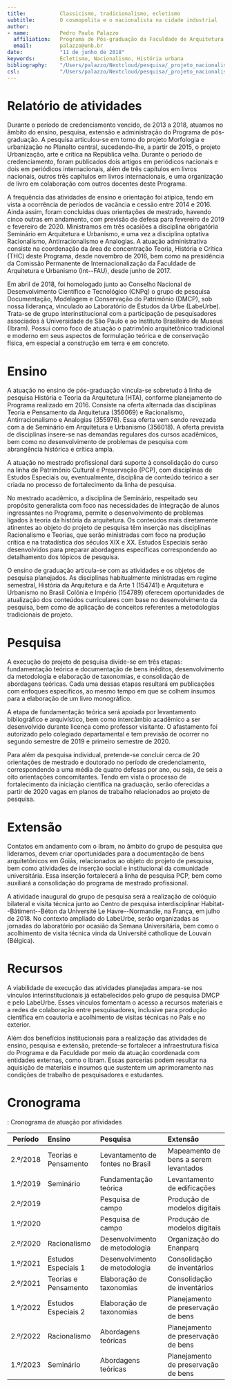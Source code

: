 ```yaml
---
title:           Classicismo, tradicionalismo, ecletismo
subtitle:        O cosmopolita e o nacionalista na cidade industrial
author:
- name:          Pedro Paulo Palazzo
  affiliation:   Programa de Pós-graduação da Faculdade de Arquitetura e Urbanismo  
  email:         palazzo@unb.br
date:            "11 de junho de 2018"
keywords:        Ecletismo, Nacionalismo, História urbana
bibliography:    "/Users/palazzo/Nextcloud/pesquisa/_projeto_nacionalismo/biblio.yaml"
csl:             "/Users/palazzo/Nextcloud/pesquisa/_projeto_nacionalismo/csl/chicago-note-bibliography-with-ibid.csl"
---
```



Relatório de atividades
=======================

Durante o período de credenciamento vencido,
de 2013 a 2018, atuamos no âmbito do ensino,
pesquisa, extensão e administração
do Programa de pós-graduação.
A pesquisa articulou-se em torno do projeto
Morfologia e urbanização no Planalto central,
sucedendo-lhe, a partir de 2015, o projeto
Urbanização, arte e crítica na República velha.
Durante o período de credenciamento, foram publicados
dois artigos em periódicos nacionais e
dois em periódicos internacionais,
além de três capítulos em livros nacionais,
outros três capítulos em livros internacionais,
e uma organização de livro em colaboração
com outros docentes deste Programa.

A frequência das atividades
de ensino e orientação foi atípica,
tendo em vista a ocorrência de períodos
de vacância e cessão entre 2014 e 2016.
Ainda assim, foram concluídas duas orientações
de mestrado, havendo cinco outras em andamento,
com previsão de defesa para fevereiro de 2019 e
fevereiro de 2020.
Ministramos em três ocasiões a disciplina obrigatória
Seminário em Arquitetura e Urbanismo,
e uma vez a disciplina optativa
Racionalismo, Antirracionalismo e Analogias.
A atuação administrativa consiste
na coordenação da área de concentração
Teoria, História e Crítica (THC) deste Programa,
desde novembro de 2016, bem como na presidência da
Comissão Permanente de Internacionalização da
Faculdade de Arquitetura e Urbanismo (Int--FAU),
desde junho de 2017.

Em abril de 2018, foi homologado junto ao
Conselho Nacional de Desenvolvimento Científico e Tecnológico
(CNPq) o grupo de pesquisa
Documentação, Modelagem e Conservação do Patrimônio
(DMCP), sob nossa liderança,
vinculado ao Laboratório de Estudos da Urbe (LabeUrbe).
Trata-se de grupo interinstitucional com
a participação de pesquisadores associados
à Universidade de São Paulo e
ao Instituto Brasileiro de Museus (Ibram).
Possui como foco de atuação o patrimônio arquitetônico
tradicional e moderno em seus aspectos
de formulação teórica e de conservação física,
em especial a construção em terra e em concreto.


Ensino
======

A atuação no ensino de pós-graduação vincula-se
sobretudo à linha de pesquisa
História e Teoria da Arquitetura (HTA),
conforme planejamento do Programa realizado em 2016.
Consiste na oferta alternada das disciplinas
Teoria e Pensamento da Arquitetura (356069)
e Racionalismo, Antirracionalismo e Analogias (355976).
Essa oferta vem sendo revezada com a de
Seminário em Arquitetura e Urbanismo (356018).
A oferta prevista de disciplinas insere-se
nas demandas regulares dos cursos acadêmicos,
bem como no desenvolvimento de problemas de pesquisa
com abrangência histórica e crítica ampla.

A atuação no mestrado profissional dará suporte
à consolidação do curso na linha de
Patrimônio Cultural e Preservação (PCP),
com disciplinas de Estudos Especiais
ou, eventualmente, disciplina de conteúdo teórico
a ser criada no processo de fortalecimento
da linha de pesquisa.

No mestrado acadêmico,
a disciplina de Seminário, respeitado seu propósito
generalista com foco nas necessidades de integração
de alunos ingressantes no Programa,
permite o desenvolvimento de problemas ligados
à teoria da história da arquitetura.
Os conteúdos mais diretamente atinentes ao objeto
do projeto de pesquisa têm inserção nas disciplinas
Racionalismo e Teorias, que serão ministradas
com foco na produção crítica e na tratadística
dos séculos XIX e XX.
Estudos Especiais serão desenvolvidos para
preparar abordagens específicas correspondendo
ao detalhamento dos tópicos de pesquisa.

O ensino de graduação articula-se com as atividades
e os objetos de pesquisa planejados.
As disciplinas habitualmente ministradas
em regime semestral,
História da Arquitetura e da Arte 1 (154741) e
Arquitetura e Urbanismo no Brasil Colônia e Império (154789)
oferecem oportunidades de atualização dos conteúdos curriculares
com base no desenvolvimento da pesquisa,
bem como de aplicação de conceitos referentes
a metodologias tradicionais de projeto.


Pesquisa
========

A execução do projeto de pesquisa divide-se em três etapas:
fundamentação teórica e documentação de bens inéditos,
desenvolvimento da metodologia e elaboração de taxonomias,
e consolidação de abordagens teóricas.
Cada uma dessas etapas resultará em publicações
com enfoques específicos,
ao mesmo tempo em que se colhem insumos para
a elaboração de um livro monográfico.

A etapa de fundamentação teórica será apoiada por
levantamento bibliográfico e arquivístico,
bem como intercâmbio acadêmico a ser
desenvolvido durante licença como professor visitante.
O afastamento foi
autorizado pelo colegiado departamental e tem
previsão de ocorrer no segundo semestre de 2019
e primeiro semestre de 2020.

Para além da pesquisa individual,
pretende-se concluir cerca de 20 orientações
de mestrado e doutorado no período de credenciamento,
correspondendo a uma média de quatro defesas por ano,
ou seja, de seis a oito orientações concomitantes.
Tendo em vista o processo de fortalecimento
da iniciação científica na graduação,
serão oferecidas a partir de 2020
vagas em planos de trabalho
relacionados ao projeto de pesquisa.


Extensão
========

Contatos em andamento com o Ibram,
no âmbito do grupo de pesquisa que lideramos,
devem criar oportunidades para a
documentação de bens arquitetônicos em Goiás,
relacionados ao objeto do projeto de pesquisa,
bem como atividades de inserção social e institucional
da comunidade universitária.
Essa inserção fortalecerá a linha de pesquisa PCP,
bem como auxiliará a consolidação
do programa de mestrado profissional.

A atividade inaugural do grupo de pesquisa
será a realização de colóquio bilateral
e visita técnica junto ao
Centro de pesquisa interdisciplinar
Habitat--Bâtiment--Béton da
Université Le Havre--Normandie, na França,
em julho de 2018.
No contexto ampliado do LabeUrbe,
serão organizadas as jornadas do laboratório
por ocasião da Semana Universitária,
bem como o acolhimento de visita técnica
vinda da Université catholique de Louvain (Bélgica).


Recursos
========

A viabilidade de execução das atividades planejadas
ampara-se nos vínculos interinstitucionais já estabelecidos
pelo grupo de pesquisa DMCP e pelo LabeUrbe.
Esses vínculos fomentam o acesso a recursos materiais
e a redes de colaboração entre pesquisadores,
inclusive para produção científica em coautoria
e acolhimento de visitas técnicas no País e no exterior.

Além dos benefícios institucionais para
a realização das atividades de ensino,
pesquisa e extensão, pretende-se fortalecer
a infraestrutura física do Programa e da Faculdade
por meio da atuação coordenada com entidades externas,
como o Ibram.
Essas parcerias podem resultar na aquisição de
materiais e insumos que sustentem um aprimoramento
nas condições de trabalho de pesquisadores e estudantes.


Cronograma
==========

  

: Cronograma de atuação por atividades

|  Período | Ensino               | Pesquisa                         | Extensão                              |
|:--------:|:---------------------|:---------------------------------|:--------------------------------------|
| 2.º/2018 | Teorias e Pensamento | Levantamento de fontes no Brasil | Mapeamento de bens a serem levantados |
| 1.º/2019 | Seminário            | Fundamentação teórica            | Levantamento de edificações           |
| 2.º/2019 |                      | Pesquisa de campo                | Produção de modelos digitais          |
| 1.º/2020 |                      | Pesquisa de campo                | Produção de modelos digitais          |
| 2.º/2020 | Racionalismo         | Desenvolvimento de metodologia   | Organização do Enanparq               |
| 1.º/2021 | Estudos Especiais 1  | Desenvolvimento de metodologia   | Consolidação de inventários           |
| 2.º/2021 | Teorias e Pensamento | Elaboração de taxonomias         | Consolidação de inventários           |
| 1.º/2022 | Estudos Especiais 2  | Elaboração de taxonomias         | Planejamento de preservação de bens   |
| 2.º/2022 | Racionalismo         | Abordagens teóricas              | Planejamento de preservação de bens   |
| 1.º/2023 | Seminário            | Abordagens teóricas              | Planejamento de preservação de bens   |
